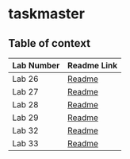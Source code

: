 # taskmaster

## Table of context

| Lab Number | Readme Link                                                                    |
|------------|--------------------------------------------------------------------------------|
| Lab 26     | [Readme](app/src/main/java/com/practice/taskmaster/readMeFiles/ReadMe.md)      |
| Lab 27     | [Readme](app/src/main/java/com/practice/taskmaster/readMeFiles/ReadMeLab27.md) |
| Lab 28     | [Readme](app/src/main/java/com/practice/taskmaster/readMeFiles/ReadMeLab28.md) |
| Lab 29     | [Readme](app/src/main/java/com/practice/taskmaster/readMeFiles/ReadMeLab29.md) |
| Lab 32     | [Readme](app/src/main/java/com/practice/taskmaster/readMeFiles/ReadMeLab32.md) |
| Lab 33     | [Readme](app/src/main/java/com/practice/taskmaster/readMeFiles/ReadMeLab33.md) |







